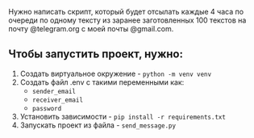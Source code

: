 Нужно написать скрипт, который будет отсылать каждые 4 часа по очереди по одному тексту из заранее заготовленных 100 текстов на почту @telegram.org с моей почты @gmail.com.

## Чтобы запустить проект, нужно:
1. Создать виртуальное окружение - `python -m venv venv`
2. Создать файл .env с такими переменными как:
   - `sender_email`
   - `receiver_email`
   - `password`
3. Установить зависимости - `pip install -r requirements.txt`
4. Запускать проект из файла - `send_message.py`

